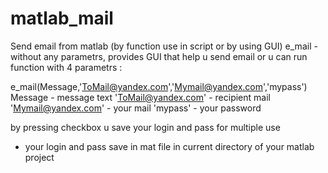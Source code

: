# matlab_mail
Send email from matlab (by function use in script or by using GUI)
e_mail - without any parametrs, provides GUI that help u send email
or u can run function with 4 parametrs :

e_mail(Message,'ToMail@yandex.com','Mymail@yandex.com','mypass')
Message - message text
'ToMail@yandex.com' - recipient mail
'Mymail@yandex.com' - your mail
'mypass' - your password

by pressing checkbox u save your login and pass for multiple use
- your login and pass save in mat file in current directory of your matlab project 
